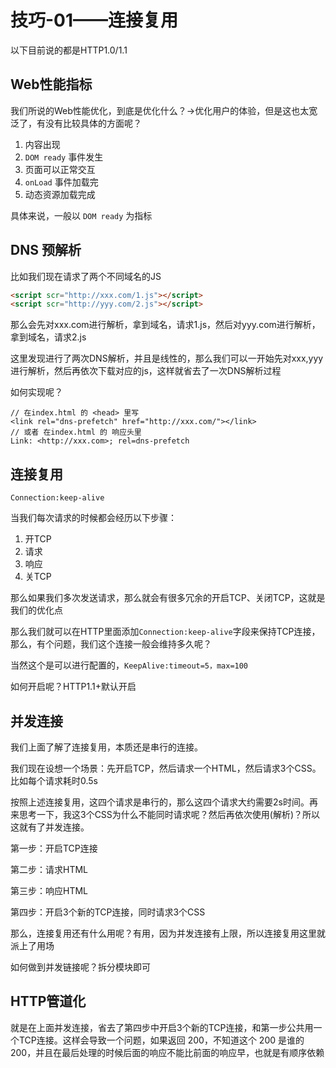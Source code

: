 # 技巧-01——连接复用

以下目前说的都是HTTP1.0/1.1

## Web性能指标

我们所说的Web性能优化，到底是优化什么？->优化用户的体验，但是这也太宽泛了，有没有比较具体的方面呢？

1. 内容出现
2. `DOM ready` 事件发生
3. 页面可以正常交互
4. `onLoad` 事件加载完
5. 动态资源加载完成

具体来说，一般以 `DOM ready` 为指标

## DNS 预解析

比如我们现在请求了两个不同域名的JS

```html
<script scr="http://xxx.com/1.js"></script>
<script scr="http://yyy.com/2.js"></script>
```

那么会先对xxx.com进行解析，拿到域名，请求1.js，然后对yyy.com进行解析，拿到域名，请求2.js

这里发现进行了两次DNS解析，并且是线性的，那么我们可以一开始先对xxx,yyy进行解析，然后再依次下载对应的js，这样就省去了一次DNS解析过程

如何实现呢？

```
// 在index.html 的 <head> 里写
<link rel="dns-prefetch" href="http://xxx.com/"></link>
// 或者 在index.html 的 响应头里
Link: <http://xxx.com>; rel=dns-prefetch
```

## 连接复用

`Connection:keep-alive`

当我们每次请求的时候都会经历以下步骤：

1. 开TCP
2. 请求
3. 响应
4. 关TCP

那么如果我们多次发送请求，那么就会有很多冗余的开启TCP、关闭TCP，这就是我们的优化点

那么我们就可以在HTTP里面添加`Connection:keep-alive`字段来保持TCP连接，那么，有个问题，我们这个连接一般会维持多久呢？

当然这个是可以进行配置的，`KeepAlive:timeout=5，max=100`

如何开启呢？HTTP1.1+默认开启

## 并发连接

我们上面了解了连接复用，本质还是串行的连接。

我们现在设想一个场景：先开启TCP，然后请求一个HTML，然后请求3个CSS。比如每个请求耗时0.5s

按照上述连接复用，这四个请求是串行的，那么这四个请求大约需要2s时间。再来思考一下，我这3个CSS为什么不能同时请求呢？然后再依次使用(解析)？所以这就有了并发连接。

第一步：开启TCP连接

第二步：请求HTML

第三步：响应HTML

第四步：开启3个新的TCP连接，同时请求3个CSS

那么，连接复用还有什么用呢？有用，因为并发连接有上限，所以连接复用这里就派上了用场

如何做到并发链接呢？拆分模块即可

## HTTP管道化

就是在上面并发连接，省去了第四步中开启3个新的TCP连接，和第一步公共用一个TCP连接。这样会导致一个问题，如果返回 200，不知道这个 200 是谁的 200，并且在最后处理的时候后面的响应不能比前面的响应早，也就是有顺序依赖
